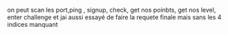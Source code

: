 on peut scan les port,ping , signup, check, get nos poinbts, get nos level, enter challenge
 et jai aussi essayé de faire la requete finale mais sans les 4 indices manquant
